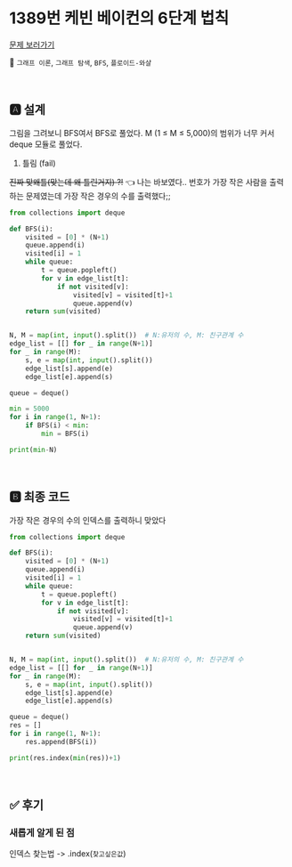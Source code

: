 # 1389번 케빈 베이컨의 6단계 법칙

[문제 보러가기](https://www.acmicpc.net/problem/1389)

🚩 `그래프 이론`, `그래프 탐색`, `BFS`, `플로이드-와샬`

<br>

## 🅰 설계

그림을 그려보니 BFS여서 BFS로 풀었다. M (1 ≤ M ≤ 5,000)의 범위가 너무 커서 deque 모듈로 풀었다.

1. 틀림 (fail)

~~진짜 맞왜틀(맞는데 왜 틀린거지) ?!~~  👈  나는 바보였다.. 번호가 가장 작은 사람을 출력하는 문제였는데 가장 작은 경우의 수를 출력했다;;

```python
from collections import deque

def BFS(i):
    visited = [0] * (N+1)
    queue.append(i)
    visited[i] = 1
    while queue:
        t = queue.popleft()
        for v in edge_list[t]:
            if not visited[v]:
                visited[v] = visited[t]+1
                queue.append(v)
    return sum(visited)


N, M = map(int, input().split())  # N:유저의 수, M: 친구관계 수
edge_list = [[] for _ in range(N+1)]
for _ in range(M):
    s, e = map(int, input().split())
    edge_list[s].append(e)
    edge_list[e].append(s)

queue = deque()

min = 5000
for i in range(1, N+1):
    if BFS(i) < min:
        min = BFS(i)

print(min-N)
```

<br>

## 🅱 최종 코드

가장 작은 경우의 수의 인덱스를 출력하니 맞았다

```python
from collections import deque

def BFS(i):
    visited = [0] * (N+1)
    queue.append(i)
    visited[i] = 1
    while queue:
        t = queue.popleft()
        for v in edge_list[t]:
            if not visited[v]:
                visited[v] = visited[t]+1
                queue.append(v)
    return sum(visited)


N, M = map(int, input().split())  # N:유저의 수, M: 친구관계 수
edge_list = [[] for _ in range(N+1)]
for _ in range(M):
    s, e = map(int, input().split())
    edge_list[s].append(e)
    edge_list[e].append(s)

queue = deque()
res = []
for i in range(1, N+1):
    res.append(BFS(i))

print(res.index(min(res))+1)
```

<br>

## ✅ 후기

### 새롭게 알게 된 점

인덱스 찾는법 -> .index(`찾고싶은값`)

